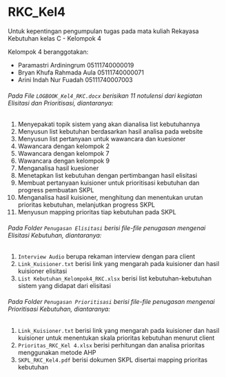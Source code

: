 # RKC_Kel4

Untuk kepentingan pengumpulan tugas pada mata kuliah Rekayasa Kebutuhan kelas C - Kelompok 4

Kelompok 4 beranggotakan:
* Paramastri Ardiningrum 05111740000019
* Bryan Khufa Rahmada Aula 05111740000071
* Arini Indah Nur Fuadah 05111740007003

###### Pada File `LOGBOOK_Kel4_RKC.docx` berisikan 11 notulensi dari kegiatan Elisitasi dan Prioritisasi, diantaranya:
1. Menyepakati topik sistem yang akan dianalisa list kebutuhannya
2. Menyusun list kebutuhan berdasarkan hasil analisa pada website
3. Menyusun list pertanyaan untuk wawancara dan kuesioner
4. Wawancara dengan kelompok 2
5. Wawancara dengan kelompok 7
6. Wawancara dengan kelompok 9
7. Menganalisa hasil kuesioner
8. Menetapkan list kebutuhan dengan pertimbangan hasil elisitasi
9. Membuat pertanyaan kuisioner untuk prioritisasi kebutuhan dan progress pembuatan SKPL
10. Menganalisa hasil kuisioner, menghitung dan menentukan urutan prioritas kebutuhan, melanjutkan progress SKPL
11. Menyusun mapping prioritas tiap kebutuhan pada SKPL


###### Pada Folder `Penugasan Elisitasi` berisi file-file penugasan mengenai Elisitasi Kebutuhan, diantaranya:
1. `Interview Audio` berupa rekaman interview dengan para client
2. `Link_Kuisioner.txt` berisi link yang mengarah pada kuisioner dan hasil kuisioner elisitasi
3. `List Kebutuhan_Kelompok4_RKC.xlsx` berisi list kebutuhan-kebutuhan sistem yang didapat dari elisitasi


###### Pada Folder `Penugasan Prioritisasi` berisi file-file penugasan mengenai Prioritisasi Kebutuhan, diantaranya:
1. `Link_Kuisioner.txt` berisi link yang mengarah pada kuisioner dan hasil kuisioner untuk menentukan skala prioritas kebutuhan menurut client
2. `Prioritas_RKC_Kel 4.xlsx` berisi perhitungan dan analisa prioritas menggunakan metode AHP
3. `SKPL_RKC_Kel4.pdf` berisi dokumen SKPL disertai mapping prioritas kebutuhan
